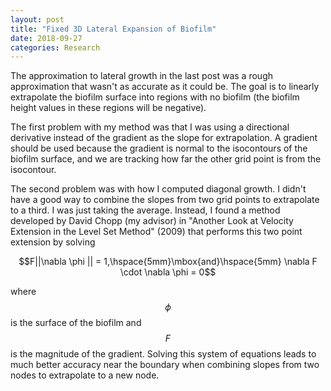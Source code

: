 ```yaml
---
layout: post
title: "Fixed 3D Lateral Expansion of Biofilm"
date: 2018-09-27
categories: Research
---
```


The approximation to lateral growth in the last post was a rough approximation that wasn't as accurate as it could be. The goal is to linearly extrapolate the biofilm surface into regions with no biofilm (the biofilm height values in these regions will be negative).

The first problem with my method was that I was using a directional derivative instead of the gradient as the slope for extrapolation. A gradient should be used because the gradient is normal to the isocontours of the biofilm surface, and we are tracking how far the other grid point is from the isocontour.

The second problem was with how I computed diagonal growth. I didn't have a good way to combine the slopes from two grid points to extrapolate to a third. I was just taking the average. Instead, I found a method developed by David Chopp (my advisor) in "Another Look at Velocity Extension in the Level Set Method" (2009) that performs this two point extension by solving

$$F||\nabla \phi || = 1,\hspace{5mm}\mbox{and}\hspace{5mm} \nabla F \cdot \nabla \phi = 0$$

where $$\phi$$ is the surface of the biofilm and $$F$$ is the magnitude of the gradient. Solving this system of equations leads to much better accuracy near the boundary when combining slopes from two nodes to extrapolate to a new node.